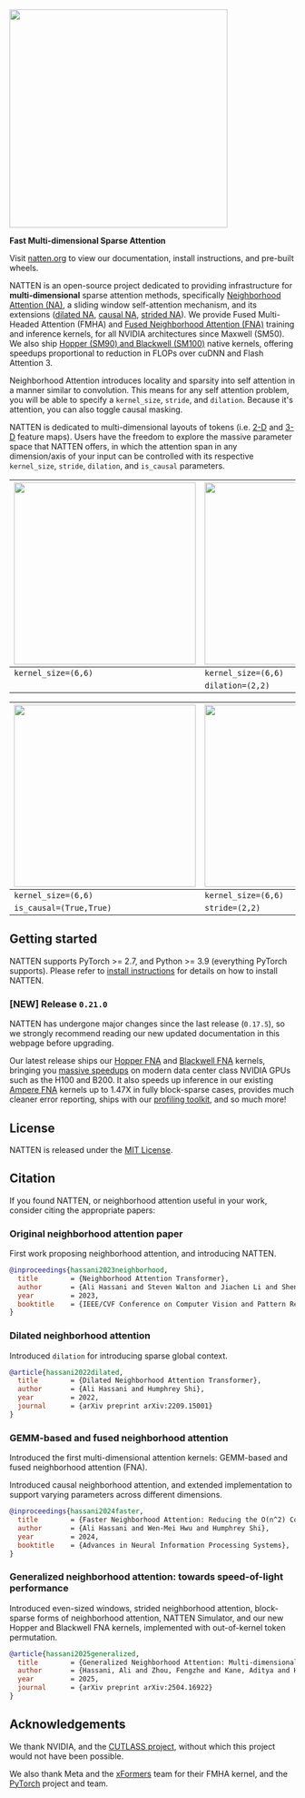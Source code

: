 <img src="https://natten.org/assets/natten_light.png" width="384" />

**Fast Multi-dimensional Sparse Attention**

Visit <a href="https://natten.org">natten.org</a> to view our documentation, install instructions,
and pre-built wheels.

NATTEN is an open-source project dedicated to providing infrastructure for
**multi-dimensional** sparse attention methods, specifically
[Neighborhood Attention (NA)](https://openaccess.thecvf.com/content/CVPR2023/html/Hassani_Neighborhood_Attention_Transformer_CVPR_2023_paper.html),
a sliding window self-attention mechanism, and its extensions
([dilated NA](https://arxiv.org/abs/2209.15001),
[causal NA](https://arxiv.org/abs/2403.04690),
[strided NA](https://arxiv.org/abs/2504.16922)).
We provide Fused Multi-Headed Attention (FMHA) and
[Fused Neighborhood Attention (FNA)](https://arxiv.org/abs/2403.04690)
training and inference kernels, for all NVIDIA architectures since Maxwell (SM50).
We also ship
[Hopper (SM90) and Blackwell (SM100)](https://arxiv.org/abs/2504.16922) native kernels, offering
speedups proportional to reduction in FLOPs over cuDNN and Flash Attention 3.

Neighborhood Attention introduces locality and sparsity into self attention in a manner similar to
convolution.
This means for any self attention problem, you will be able to specify a `kernel_size`, `stride`,
and `dilation`. Because it's attention, you can also toggle causal masking.

NATTEN is dedicated to multi-dimensional layouts of tokens (i.e.
[2-D](https://natten.org/operations/#natten.na2d) and
[3-D](https://natten.org/operations/#natten.na3d) feature maps).
Users have the freedom to explore the massive parameter space that NATTEN offers, in which the
attention span in any dimension/axis of your input can be controlled with its respective
`kernel_size`, `stride`, `dilation`, and `is_causal` parameters.


| <img src="https://natten.org/assets/viz/na.png" width="320" /> | <img src="https://natten.org/assets/viz/dina.png" width="320" /> |
| ---                                              | ---                                                |
| `kernel_size=(6,6)`                              | `kernel_size=(6,6)`                                |
|                                                  | `dilation=(2,2)`                                   |


| <img src="https://natten.org/assets/viz/cna.png" width="320" /> | <img src="https://natten.org/assets/viz/gna.png" width="320" /> |
| ---                                               | ---                                               |
| `kernel_size=(6,6)`                               | `kernel_size=(6,6)`                               |
| `is_causal=(True,True)`                           | `stride=(2,2)`                                    |


## Getting started

NATTEN supports PyTorch >= 2.7, and Python >= 3.9 (everything PyTorch supports).
Please refer to [install instructions](https://natten.org/install/) for details on how to install NATTEN.

### [NEW] Release `0.21.0`

NATTEN has undergone major changes since the last release (`0.17.5`), so we strongly recommend
reading our new updated documentation in this webpage before upgrading.

Our latest release ships our [Hopper FNA](https://natten.org/backends/#hopper-fna-fmha) and
[Blackwell FNA](https://natten.org/backends/#blackwell-fna-fmha) kernels, bringing you
[massive speedups](https://natten.org/profiler/#hopper-and-blackwell-examples) on
modern data center class NVIDIA GPUs such as the H100 and B200.
It also speeds up inference in our existing
[Ampere FNA](https://natten.org/backends/#cutlass-fna-fmha) kernels up to 1.47X in fully
block-sparse cases, provides much cleaner error reporting, ships with our
[profiling toolkit](https://natten.org/profiler/), and so much more!

## License
NATTEN is released under the [MIT License](https://github.com/SHI-Labs/NATTEN/tree/main/LICENSE).

## Citation
If you found NATTEN, or neighborhood attention useful in your work, consider citing the appropriate
papers:

### Original neighborhood attention paper
First work proposing neighborhood attention, and introducing NATTEN.

```bibtex
@inproceedings{hassani2023neighborhood,
  title        = {Neighborhood Attention Transformer},
  author       = {Ali Hassani and Steven Walton and Jiachen Li and Shen Li and Humphrey Shi},
  year         = 2023,
  booktitle    = {IEEE/CVF Conference on Computer Vision and Pattern Recognition (CVPR)}
}
```

### Dilated neighborhood attention
Introduced `dilation` for introducing sparse global context.

```bibtex
@article{hassani2022dilated,
  title        = {Dilated Neighborhood Attention Transformer},
  author       = {Ali Hassani and Humphrey Shi},
  year         = 2022,
  journal      = {arXiv preprint arXiv:2209.15001}
}
```

### GEMM-based and fused neighborhood attention

Introduced the first multi-dimensional attention kernels: GEMM-based and fused neighborhood
attention (FNA).

Introduced causal neighborhood attention, and extended implementation to support varying parameters
across different dimensions.

```bibtex
@inproceedings{hassani2024faster,
  title        = {Faster Neighborhood Attention: Reducing the O(n^2) Cost of Self Attention at the Threadblock Level},
  author       = {Ali Hassani and Wen-Mei Hwu and Humphrey Shi},
  year         = 2024,
  booktitle    = {Advances in Neural Information Processing Systems},
}
```

### Generalized neighborhood attention: towards speed-of-light performance
Introduced even-sized windows, strided neighborhood attention, block-sparse forms of neighborhood
attention, NATTEN Simulator, and our new Hopper and Blackwell FNA kernels, implemented with
out-of-kernel token permutation.

```bibtex
@article{hassani2025generalized,
  title        = {Generalized Neighborhood Attention: Multi-dimensional Sparse Attention at the Speed of Light},
  author       = {Hassani, Ali and Zhou, Fengzhe and Kane, Aditya and Huang, Jiannan and Chen, Chieh-Yun and Shi, Min and Walton, Steven and Hoehnerbach, Markus and Thakkar, Vijay and Isaev, Michael and others},
  year         = 2025,
  journal      = {arXiv preprint arXiv:2504.16922}
}
```

## Acknowledgements

We thank NVIDIA, and the [CUTLASS project](https://github.com/NVIDIA/cutlass/), without which this
project would not have been possible.

We also thank Meta and the [xFormers](https://github.com/facebookresearch/xformers/) team
for their FMHA kernel, and the [PyTorch](https://github.com/pytorch/pytorch/) project and team.
